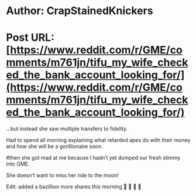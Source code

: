 # Author: CrapStainedKnickers
# Post URL: [https://www.reddit.com/r/GME/comments/m761jn/tifu_my_wife_checked_the_bank_account_looking_for/](https://www.reddit.com/r/GME/comments/m761jn/tifu_my_wife_checked_the_bank_account_looking_for/)


...but instead she saw multiple transfers to fidelity. 

Had to spend all morning explaining what retarded apes do with their money and how she will be a gorillionaire soon. 

#then she got mad at me because I hadn’t yet dumped our fresh stimmy into GME. 

She doesn’t want to miss her ride to the moon!

Edit: added a bazillion more shares this morning 💎 🙌 🚀 🌙